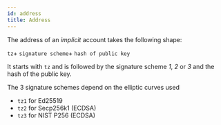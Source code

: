 ```yaml
---
id: address
title: Address
---
```


The address of an _implicit_ account takes the following shape: 

`tz`+ `signature scheme`+ `hash of public key`

It starts with `tz` and is followed by the signature scheme _1_, _2_ or _3_ and the hash of the public key.

The 3 signature schemes depend on the elliptic curves used

- `tz1` for Ed25519
- `tz2` for Secp256k1 (ECDSA)
- `tz3` for NIST P256 (ECDSA) 